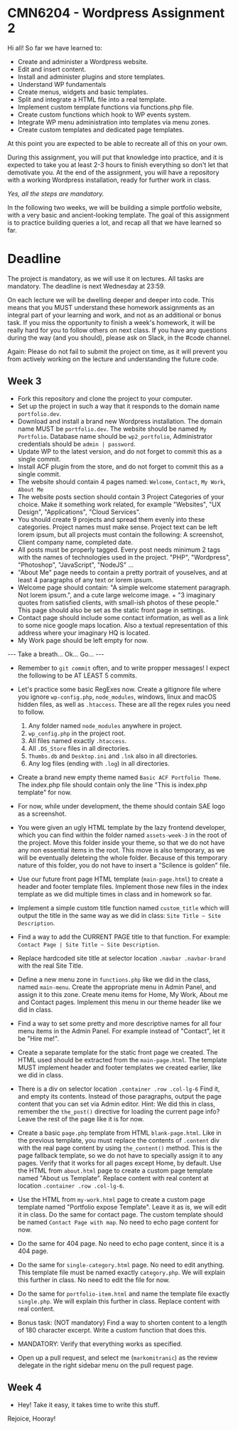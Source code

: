 # CMN6204 - Wordpress Assignment 2

Hi all! So far we have learned to:

- Create and administer a Wordpress website.
- Edit and insert content.
- Install and administer plugins and store templates.
- Understand WP fundamentals 
- Create menus, widgets and basic templates.
- Split and integrate a HTML file into a real template.
- Implement custom template functions via functions.php file.
- Create custom functions which hook to WP events system.
- Integrate WP menu administration into templates via menu zones.
- Create custom templates and dedicated page templates.

At this point you are expected to be able to recreate all of this on your own.

During this assignment, you will put that knowledge into practice, and it is expected to take you at least 2-3 hours to finish everything so don't let that demotivate you. At the end of the assignment, you will have a repository with a working Wordpress installation, ready for further work in class.

*Yes, all the steps are mandatory.*

In the following two weeks, we will be building a simple portfolio website, with a very basic and ancient-looking template. The goal of this assignment is to practice building queries a lot, and recap all that we have learned so far.

# Deadline

The project is mandatory, as we will use it on lectures. All tasks are mandatory. The deadline is next Wednesday at 23:59.

On each lecture we will be dwelling deeper and deeper into code.
This means that you MUST understand these homework assignments as an integral part of your learning and work, and not as an additional or bonus task. If you miss the opportunity to finish a week's homework, it will be really hard for you to follow others on next class. If you have any questions during the way (and you should), please ask on Slack, in the #code channel.

Again: Please do not fail to submit the project on time, as it will prevent you from actively working on the lecture and understanding the future code.

## Week 3

- Fork this repository and clone the project to your computer.
- Set up the project in such a way that it responds to the domain name `portfolio.dev`.
- Download and install a brand new Wordpress installation. The domain name MUST be `portfolio.dev`. The website should be named `My Portfolio`. Database name should be `wp2_portfolio`, Administrator credentials should be `admin | password`.
- Update WP to the latest version, and do not forget to commit this as a single commit.
- Install ACF plugin from the store, and do not forget to commit this as a single commit.
- The website should contain 4 pages named: `Welcome`, `Contact`, `My Work`, `About Me`
- The website posts section should contain 3 Project Categories of your choice. Make it something work related, for example "Websites", "UX Design", "Applications", "Cloud Services".
- You should create 9 projects and spread them evenly into these categories. Project names must make sense. Project text can be left lorem ipsum, but all projects must contain the following: A screenshot, Client company name, completed date.
- All posts must be properly tagged. Every post needs minimum 2 tags with the names of technologies used in the project. "PHP", "Wordpress", "Photoshop", "JavaScript", "NodeJS" ...
- "About Me" page needs to contain a pretty portrait of youselves, and at least 4 paragraphs of any text or lorem ipsum.
- Welcome page should contain: "A simple welcome statement paragraph. Not lorem ipsum.", and a cute large welcome image. + "3 imaginary quotes from satisfied clients, with small-ish photos of these people." This page should also be set as the static front page in settings.
- Contact page should include some contact information, as well as a link to some nice google maps location. Also a textual representation of this address where your imaginary HQ is located.
- My Work page should be left empty for now.

--- Take a breath... Ok... Go... ---
- Remember to `git commit` often, and to write propper messages! I expect the following to be AT LEAST 5 commits.
- Let's practice some basic RegExes now. Create a gitignore file where you ignore `wp-config.php`, `node_modules`, windows, linux and macOS hidden files, as well as `.htaccess`. These are all the regex rules you need to follow. 
	1. Any folder named `node_modules` anywhere in project.
	2. `wp_config.php` in the project root.
	3. All files named exactly `.htaccess`.
	4. All `.DS_Store` files in all directories.
	5. `Thumbs.db` and `Desktop.ini` and `.lnk` also in all directories.
	6. Any log files (ending with `.log`) in all directories.
- Create a brand new empty theme named `Basic ACF Portfolio Theme`. The index.php file should contain only the line "This is index.php template" for now.
- For now, while under development, the theme should contain SAE logo as a screenshot.
- You were given an ugly HTML template by the lazy frontend developer, which you can find within the folder named `assets-week-3` in the root of the project. Move this folder inside your theme, so that we do not have any non essential items in the root. This move is also temporary, as we will be eventually deleteing the whole folder. Because of this temporary nature of this folder, you do not have to insert a "Scilence is golden" file.
- Use our future front page HTML template (`main-page.html`) to create a header and footer template files. Implement those new files in the index template as we did multiple times in class and in homework so far.
- Implement a simple custom title function named `custom_title` which will output the title in the same way as we did in class: `Site Title ~ Site Description`.
- Find a way to add the CURRENT PAGE title to that function. For example: `Contact Page | Site Title ~ Site Description`.
- Replace hardcoded site title at selector location `.navbar .navbar-brand` with the real Site Title.
- Define a new menu zone in `functions.php` like we did in the class, named `main-menu`. Create the appropriate menu in Admin Panel, and assign it to this zone. Create menu items for Home, My Work, About me and Contact pages. Implement this menu in our theme header like we did in class.
- Find a way to set some pretty and more descriptive names for all four menu items in the Admin Panel. For example instead of "Contact", let it be "Hire me!".
- Create a separate template for the static front page we created. The HTML used should be extracted from the `main-page.html`. The template MUST implement header and footer templates we created earlier, like we did in class.
- There is a div on selector location `.container .row .col-lg-6` Find it, and empty its contents. Instead of those paragraphs, output the page content that you can set via Admin editor. Hint: We did this in class, remember the `the_post()` directive for loading the current page info? Leave the rest of the page like it is for now.
- Create a basic `page.php` template from HTML `blank-page.html`. Like in the previous template, you must replace the contents of `.content` div with the real page content by using `the_content()` method. This is the page fallback template, so we do not have to specially assign it to any pages. Verify that it works for all pages except Home, by default.
 Use the HTML from `about.html` page to create a custom page template named "About us Template". Replace content with real content at location `.container .row .col-lg-6`.
- Use the HTML from `my-work.html` page to create a custom page template named "Portfolio expose Template". Leave it as is, we will edit it in class.
 Do the same for contact page. The custom template should be named `Contact Page with map`. No need to echo page content for now.
- Do the same for 404 page. No need to echo page content, since it is a 404 page.
- Do the same for `single-category.html` page. No need to edit anything. This template file must be named exactly `category.php`. We will explain this further in class. No need to edit the file for now.

- Do the same for `portfolio-item.html` and name the template file exactly `single.php`. We will explain this further in class. Replace content with real content.




- Bonus task: (NOT mandatory) Find a way to shorten content to a length of 180 character excerpt. Write a custom function that does this.
- MANDATORY: Verify that everything works as specified.
- Open up a pull request, and select me (`markomitranic`) as the review delegate in the right sidebar menu on the pull request page.

## Week 4

- Hey! Take it easy, it takes time to write this stuff.

Rejoice, Hooray!
